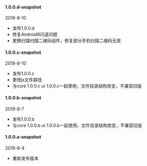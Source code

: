 

#### 1.0.0.d-snapshot
2019-8-10
- 发布1.0.0.d
- 修复Android9闪退问题
- 更换扫描扫描二维码组件，修复部分手机扫描二维码无效


#### 1.0.0.c-snapshot
2019-8-10
- 发布1.0.0.c 
- 更改js文件路径
- 与core 1.0.0.c  ui 1.0.0.c一起使用，文件目录结构改变，不兼容旧版


#### 1.0.0.b-snapshot
2019-8-7
- 发布1.0.0.b
- 与core 1.0.0.b  ui 1.0.0.b一起使用，文件目录结构改变，不兼容旧版


#### 1.0.0.a-snapshot
2019-8-4
- 重新发布版本